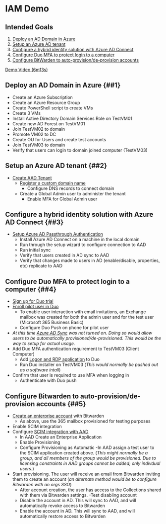 # IAM Demo

## Intended Goals

1. [Deploy an AD Domain in Azure](#deploy-an-ad-domain-in-azure-1)
2. [Setup an Azure AD tenant](#setup-an-azure-ad-tenant-2)
3. [Configure a hybrid identity solution with Azure AD Connect](#configure-a-hybrid-identity-solution-with-azure-ad-connect-3)
4. [Configure Duo MFA to protect login to a computer](#configure-duo-mfa-to-protect-login-to-a-computer-4)
5. [Configure BitWarden to auto-provision/de-provision accounts](#configure-bitwarden-to-auto-provisionde-provision-accounts-5)

[Demo Video (6m13s)](https://1drv.ms/v/s!AqE0JxmtBbHohW3ng302JXCBnKeh?e=LRI6aT "https://1drv.ms/v/s!AqE0JxmtBbHohW3ng302JXCBnKeh?e=LRI6aT")



## Deploy an AD Domain in Azure {##1}

- Create an Azure Subscription
- Create an Azure Resource Group
- Create PowerShell script to create VMs
- Create 3 VMs
- Install Active Directory Domain Services Role on TestVM01
- Create new AD Forest on TestVM01
- Join TestVM02 to domain
- Promote VM02 to DC
- Create OU for Users and create test accounts
- Join TestVM03 to domain
- Verify that users can login to domain joined computer (TestVM03)

## Setup an Azure AD tenant {##2}

- [Create AAD Tenant](https://learn.microsoft.com/en-us/azure/active-directory/fundamentals/active-directory-access-create-new-tenant)
    - [Register a custom domain name](https://learn.microsoft.com/en-us/azure/active-directory/fundamentals/add-custom-domain)
        - Configure DNS records to connect domain
    - Create a Global Admin user to administer the tenant
        - Enable MFA for Global Admin user


## Configure a hybrid identity solution with Azure AD Connect  {##3}

- [Setup Azure AD Passthrough Authentication](https://learn.microsoft.com/en-us/azure/active-directory/hybrid/connect/how-to-connect-pta-quick-start)
    - Install Azure AD Connect on a machine in the local domain
    - Run through the setup wizard to configure connection to AAD
    - Run initial sync
    - Verify that users created in AD sync to AAD
    - Verify that changes made to users in AD (enable/disable, properties, etc)
    replicate to AAD


## Configure Duo MFA to protect login to a computer {##4}

- [Sign up for Duo trial](https://duo.com/docs/getting-started)
- [Enroll pilot user in Duo](https://duo.com/docs/enrolling-users)
    - To enable user interaction with email invitations, an Exchange mailbox was
    created for both the admin user and for the test user (Microsoft 365 Business Basic)
    - Configure Duo Push on phone for pilot user
- *At this time [Azure AD Sync](https://duo.com/docs/azuresync) was not turned on. Doing so would allow users to be automatically provisioned/de-provisioned. This would be the way to setup for actual usage.*
- Add Duo MFA authentication requirement to TestVM03 (Client Computer)
    - Add [Logon and RDP application](https://duo.com/docs/rdp) to Duo
    -  Run Duo installer on TestVM03 (*This would normally be pushed out as a software intall*)
- Confirm that user is required to use MFA when logging in
    - Authenticate with Duo push


## Configure Bitwarden to auto-provision/de-provision accounts {##5}

- [Create an enterprise account](https://vault.bitwarden.com/#/register?org=enterprise&layout=enterprise2) with Bitwarden
    - As above, use the 365 mailbox provisioned for testing purposes
- Enable SCIM integration
- Configure [SCIM integration with AAD](https://bitwarden.com/help/azure-ad-scim-integration/)
    - In AAD Create an Enterprise Application
    - Enable Provisioning
    - Configure Provisioning as Automatic
-In AAD assign a test user to the SCIM application created above. (*This might normally be a group, and all members of the group would be provisioned. Due to licensing constraints in AAD groups cannot be added; only indivdual users.*)
- Start provisioning. The user will receive an email from Bitwarden inviting them to create an account (*an alternate method would be to configure Bitwarden with an orgs SSO*)
    - After account creation, the user has access to the Collections shared with them via Bitwarden settings.
-Test disabling account
    - Disable the account in AD. This will sync to AAD, and will automatically revoke access to Bitwarden
    - Enable the account in AD. This will sync to AAD, and will automatically restore access to Bitwarden